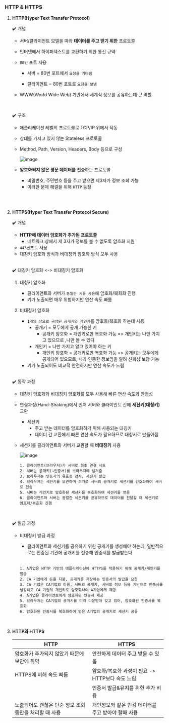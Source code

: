 ### HTTP & HTTPS

1. **HTTP(Hyper Text Transfer Protocol)**

   :heavy_check_mark: 개념

   - 서버/클라이언트 모델을 따라 **데이터를 주고 받기 위한** 프로토콜

   - 인터넷에서 하이퍼텍스트를 교환하기 위한 통신 규약

   - `80번` 포트 사용

     - 서버 = 80번 포트에서 `요청을 기다림`

     - 클라이언트 = 80번 포트로 `요청을 보냄`

   - WWW(World Wide Web) 기반에서 세계적 정보를 공유하는데 큰 역할

   <br>

   :heavy_check_mark: 구조

   - 애플리케이션 레벨의 프로토콜로 TCP/IP 위에서 작동

   - 상태를 가지고 있지 않는 Stateless 프로토콜

   - Method, Path, Version, Headers, Body 등으로 구성

     ![image](https://user-images.githubusercontent.com/43842108/218692121-d55823b6-b320-4f94-8dd5-dba71dc657ec.png)

   - **암호화되지 않은 평문 데이터를 전송**하는 프로토콜

     - 비밀번호, 주민번호 등을 주고 받으면 제3자가 정보 조회 가능
     - 이러한 문제 해결을 위해 `HTTP` 등장

<br>

<br>

2. **HTTPS(Hyper Text Transfer Protocol Secure)**

   :heavy_check_mark: 개념

   - **HTTP에 데이터 암호화가 추가된 프로토콜**
     - 네트워크 상에서 제 3자가 정보를 볼 수 없도록 암호화 지원
   - `443번`포트 사용
   - 대칭키 암호화 방식과 비대칭키 암호화 방식 모두 사용

   <br>

   :heavy_check_mark: 대칭키 암호화 <-> 비대칭키 암호화

   1. 대칭키 암호화

      - 클라이언트와 서버가 `동일한 키를 사용`해 암호화/복화화 진행
      - 키가 노출되면 매우 위험하지만 연산 속도 빠름

   2. 비대칭키 암호화

      - `1개의 상으로 구성된 공개키와 개인키`를 암호화/복호화 하는데 사용
        - 공개키 = 모두에게 공개 가능한 키
          - 공개키 암호화 = 개인키로만 복호화 가능 => 개인키는 나만 가지고 있으므로 ,나만 볼 수 있다
        - 개인키 = 나만 가지고 알고 있어야 하는 키
          - 개인키 암호화 = 공개키로만 복호화 가능 => 공개키는 모두에게 공개되어 있으므로, 내가 인증한 정보임을 알려 신뢰성 보장 가능
      - 키가 노출되어도 비교적 안전하지만 연산 속도가 느림

      <br>

   :heavy_check_mark: 동작 과정

   - 대칭키 암호화와 비대칭키 암호화를 모두 사용해 빠른 연산 속도와 안정성

   - 연결과정(Hand-Shaking)에서 먼저 서버와 클라이언트 간에 **세션키(대칭키)** 교환

     - 세션키 
       - 주고 받는 데이터를 암호화하기 위해 사용되는 대칭키
       - 데이터 간 교환에서 빠른 연산 속도가 필요하므로 대칭키로 만들어짐

   - 세션키를 클라이언트와 서버가 교환할 때 **비대칭키** 사용

     ![image](https://user-images.githubusercontent.com/43842108/218696038-2aaef2d3-7fe8-4c2a-94d6-390831ec7c6d.png)

     ```
     1. 클라이언트(브라우저)가 서버로 최초 연결 시도
     2. 서버는 공개키(→인증서)를 브라우저에 넘겨줌
     3. 브라우저는 인증서의 유효성 검사, 세션키 발급
     4. 브라우저는 세션키를 보관하며 추가로 서버의 공개키로 세션키를 암호화하여 서버로 전송
     5. 서버는 개인키로 암호화된 세션키를 복호화하여 세션키를 얻음
     6. 클라이언트와 서버는 동일한 세션키를 공유하므로 데이터를 전달할 때 세션키로 암호화/복호화 진행
     ```

   <br>

   :heavy_check_mark: 발급 과정

   - 비대칭키 발급 과정

     - 클라이언트와 세션키를 공유하기 위한 공개키를 생성해야 하는데, 일반적으로는 인증된 기관에 공개키를 전송해 인증서를 발급받는다

     <br>

     ````
     1. A기업은 HTTP 기반의 애플리케이션에 HTTPS를 적용하기 위해 공개키/개인키를 발급
     2. CA 기업에게 돈을 지불, 공개키를 저장하는 인증서의 발급을 요청
     3. CA 기업은 CA기업의 이름, 서버의 공개키, 서버의 정보 등을 기반으로 인증서를 생성하고 CA 기업의 개인키로 암호화하여 A기업에게 제공
     4. A기업은 클라이언트에게 암호화된 인증서 제공
     5. 브라우저는 CA기업의 공개키를 미리 다운받아 갖고 있어, 암호화된 인증서를 복호화
     6. 암호화된 인증서를 복호화하여 얻은 A기업의 공개키로 세션키 공유
     ````

<br>

3. **HTTP와 HTTPS**

   | HTTP                                                   | HTTPS                                               |
   | ------------------------------------------------------ | --------------------------------------------------- |
   | 암호화가 추가되지 않았기 때문에 보안에 취약            | 안전하게 데이터 주고 받을 수 있음                   |
   | HTTPS에 비해 속도 빠름                                 | 암호화/복호화 과정이 필요 -> HTTP보다 속도 느림     |
   |                                                        | 인증서 발급&유지를 위한 추가 비용                   |
   | 노출되어도 괜찮은 단순 정보 조회 등만을 처리할 때 사용 | 개인정보와 같은 민감 데이터를 주고 받아야 할때 사용 |

   

